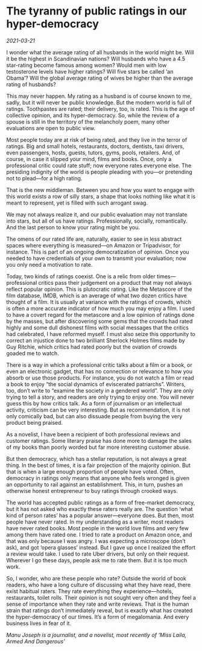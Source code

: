 # The tyranny of public ratings in our hyper-democracy

*2021-03-21*

I wonder what the average rating of all husbands in the world might be.
Will it be the highest in Scandinavian nations? Will husbands who have a
4.5 star-rating become famous among women? Would men with low
testosterone levels have higher ratings? Will five stars be called ‘an
Obama’? Will the global average rating of wives be higher than the
average rating of husbands?

This may never happen. My rating as a husband is of course known to me,
sadly, but it will never be public knowledge. But the modern world is
full of ratings. Toothpastes are rated; their delivery, too, is rated.
This is the age of collective opinion, and its hyper-democracy. So,
while the review of a spouse is still in the territory of the melancholy
poem, many other evaluations are open to public view.

Most people today are at risk of being rated, and they live in the
terror of ratings. Big and small hotels, restaurants, doctors, dentists,
taxi drivers, even passengers, hosts, guests, tutors, gyms, pools,
retailers. And, of course, in case it slipped your mind, films and
books. Once, only a professional critic could rate stuff; now everyone
rates everyone else. The presiding indignity of the world is people
pleading with you—or pretending not to plead—for a high rating.

That is the new middleman. Between you and how you want to engage with
this world exists a row of silly stars, a shape that looks nothing like
what it is meant to represent, yet is filled with such arrogant swag.

We may not always realize it, and our public evaluation may not
translate into stars, but all of us have ratings. Professionally,
socially, romantically. And the last person to know your rating might be
you.

The omens of our rated life are, naturally, easier to see in less
abstract spaces where everything is measured—on Amazon or Tripadvisor,
for instance. This is part of an ongoing democratization of opinion.
Once you needed to have credentials of your own to transmit your
evaluation; now you only need a motivation to rate.

Today, two kinds of ratings coexist. One is a relic from older
times—professional critics pass their judgement on a product that may
not always reflect popular opinion. This is plutocratic rating. Like the
Metascore of the film database, IMDB, which is an average of what two
dozen critics have thought of a film. It is usually at variance with the
ratings of crowds, which is often a more accurate indicator of how much
you may enjoy a film. I used to have a covert regard for the metascore
and a low opinion of ratings done by the masses, but after discovering
some gems that the crowds had rated highly and some dull dishonest films
with social messages that the critics had celebrated, I have reformed
myself. I must also seize this opportunity to correct an injustice done
to two brilliant Sherlock Holmes films made by Guy Ritchie, which
critics had rated poorly but the ovation of crowds goaded me to watch.

There is a way in which a professional critic talks about a film or a
book, or even an electronic gadget, that has no connection or relevance
to how you absorb or use those products. For instance, you do not watch
a film or read a book to enjoy “the social dynamics of eviscerated
patriarchs”. Writers, too, don’t write to “examine the society in a
gendered world”. They are only trying to tell a story, and readers are
only trying to enjoy one. You will never guess this by how critics talk.
As a form of journalism or an intellectual activity, criticism can be
very interesting. But as recommendation, it is not only comically bad,
but can also dissuade people from buying the very product being praised.

As a novelist, I have been a recipient of both professional reviews and
customer ratings. Some literary praise has done more to damage the sales
of my books than poorly worded but far more interesting customer abuse.

But then democracy, which has a stellar reputation, is not always a
great thing. In the best of times, it is a fair projection of the
majority opinion. But that is when a large enough proportion of people
have voted. Often, democracy in ratings only means that anyone who feels
wronged is given an opportunity to rail against an establishment. This,
in turn, pushes an otherwise honest entrepreneur to buy ratings through
crooked ways.

The world has accepted public ratings as a form of free-market
democracy, but it has not asked who exactly these raters really are. The
question ‘what kind of person rates’ has a popular answer—everyone does.
But then, most people have never rated. In my understanding as a writer,
most readers have never rated books. Most people in the world love films
and very few among them have rated one. I tried to rate a product on
Amazon once, and that was only because I was angry. I was expecting a
microscope (don’t ask), and got ‘opera glasses’ instead. But I gave up
once I realized the effort a review would take. I used to rate Uber
drivers, but only on their request. Wherever I go these days, people ask
me to rate them. But it is too much work.

So, I wonder, who are these people who rate? Outside the world of book
readers, who have a long culture of discussing what they have read,
there exist habitual raters. They rate everything they
experience—hotels, restaurants, toilet rolls. Their opinion is not
sought very often and they feel a sense of importance when they rate and
write reviews. That is the human strain that ratings don’t immediately
reveal, but is exactly what has created the hyper-democracy of our
times. It’s a form of megalomania. And every business lives in fear of
it.

*Manu Joseph is a journalist, and a novelist, most recently of ‘Miss
Laila, Armed And Dangerous’*
